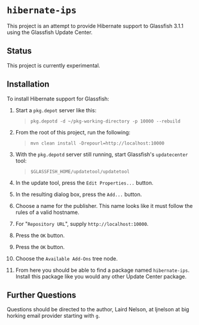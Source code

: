 # `hibernate-ips`

This project is an attempt to provide Hibernate support to Glassfish
3.1.1 using the Glassfish Update Center.

## Status

This project is currently experimental.

## Installation

To install Hibernate support for Glassfish:

1. Start a `pkg.depot` server like this:
    
    > `pkg.depotd -d ~/pkg-working-directory -p 10000 --rebuild`

2. From the root of this project, run the following:
    
    > `mvn clean install -Drepourl=http://localhost:10000`

3. With the `pkg.depotd` server still running, start Glassfish's
   `updatecenter` tool:
    
    > `$GLASSFISH_HOME/updatetool/updatetool`

4. In the update tool, press the `Edit Properties...` button.

5. In the resulting dialog box, press the `Add...` button.

6. Choose a name for the publisher.  This name looks like it must
   follow the rules of a valid hostname.

7. For "`Repository URL`", supply `http://localhost:10000`.

8. Press the `OK` button.

9. Press the `OK` button.

10. Choose the `Available Add-Ons` tree node.

11. From here you should be able to find a package named
    `hibernate-ips`.  Install this package like you would any other
    Update Center package.

## Further Questions

Questions should be directed to the author, Laird Nelson, at ljnelson
at big horking email provider starting with `g`.
